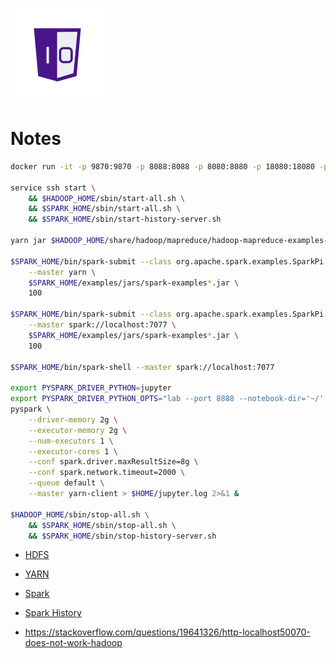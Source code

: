 ![One-Off Coder Logo](../logo.png "One-Off Coder")

# Notes

```bash
docker run -it -p 9870:9870 -p 8088:8088 -p 8080:8080 -p 18080:18080 -p 9000:9000 -p 8888:8888 spark-jupyter:local

service ssh start \
    && $HADOOP_HOME/sbin/start-all.sh \
    && $SPARK_HOME/sbin/start-all.sh \
    && $SPARK_HOME/sbin/start-history-server.sh

yarn jar $HADOOP_HOME/share/hadoop/mapreduce/hadoop-mapreduce-examples-3.2.1.jar pi 1 50

$SPARK_HOME/bin/spark-submit --class org.apache.spark.examples.SparkPi \
    --master yarn \
    $SPARK_HOME/examples/jars/spark-examples*.jar \
    100

$SPARK_HOME/bin/spark-submit --class org.apache.spark.examples.SparkPi \
    --master spark://localhost:7077 \
    $SPARK_HOME/examples/jars/spark-examples*.jar \
    100

$SPARK_HOME/bin/spark-shell --master spark://localhost:7077

export PYSPARK_DRIVER_PYTHON=jupyter
export PYSPARK_DRIVER_PYTHON_OPTS="lab --port 8888 --notebook-dir='~/' --ip='*' --no-browser --allow-root"
pyspark \
    --driver-memory 2g \
    --executor-memory 2g \
    --num-executors 1 \
    --executor-cores 1 \
    --conf spark.driver.maxResultSize=8g \
    --conf spark.network.timeout=2000 \
    --queue default \
    --master yarn-client > $HOME/jupyter.log 2>&1 &

$HADOOP_HOME/sbin/stop-all.sh \
    && $SPARK_HOME/sbin/stop-all.sh \
    && $SPARK_HOME/sbin/stop-history-server.sh
```

* [HDFS](http://localhost:9870)
* [YARN](http://localhost:8088)
* [Spark](http://localhost:8080)
* [Spark History](http://localhost:18080)

* https://stackoverflow.com/questions/19641326/http-localhost50070-does-not-work-hadoop